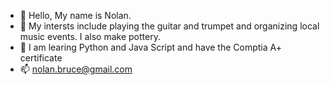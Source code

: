 - 👋 Hello, My name is Nolan. 
- 👀 My intersts include playing the guitar and trumpet and organizing local music events. I also make pottery.
- 🌱 I am learing Python and Java Script and have the Comptia A+ certificate
- 📫 nolan.bruce@gmail.com

<!---
brucesensei/brucesensei is a ✨ special ✨ repository because its `README.md` (this file) appears on your GitHub profile.
You can click the Preview link to take a look at your changes.
--->
